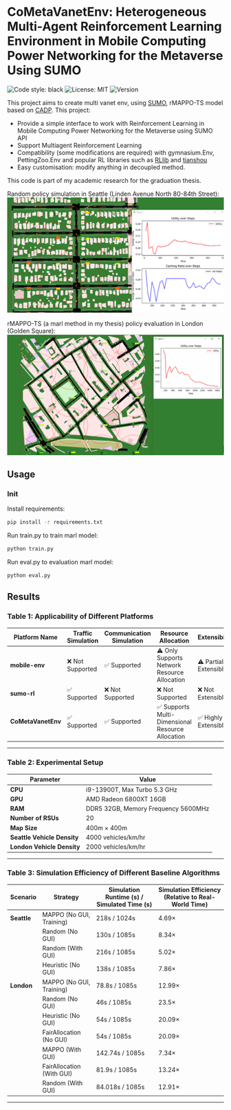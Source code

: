# CoMetaVanetEnv: Heterogeneous Multi-Agent Reinforcement Learning Environment in Mobile Computing Power Networking for the Metaverse Using SUMO

![Code style: black](https://img.shields.io/badge/code%20style-black-000000.svg) ![License: MIT](https://img.shields.io/badge/License-MIT-yellow.svg) ![Version](https://img.shields.io/badge/version-1.0.0-blue) 

This project aims to create multi vanet env, using [SUMO](https://github.com/eclipse-sumo/sumo), rMAPPO-TS model based on [CADP](https://github.com/zyh1999/CADP).
This project:
- Provide a simple interface to work with Reinforcement Learning in Mobile Computing Power Networking for the Metaverse using SUMO API
- Support Multiagent Reinforcement Learning
- Compatibility (some modifications are required) with gymnasium.Env, PettingZoo.Env and popular RL libraries such as [RLlib](https://docs.ray.io/en/main/rllib.html) and [tianshou](https://github.com/thu-ml/tianshou)
- Easy customisation: modify anything in decoupled method.

This code is part of my academic research for the graduation thesis.

Random policy simulation in Seattle (Linden Avenue North 80-84th Street):
![Random simulation](random_139.gif)

rMAPPO-TS (a marl method in my thesis) policy evaluation in London (Golden Square):
![rMAPPO_London simulation](London-rMAPPO-TS.gif)

## Usage
### Init
Install requirements:
```bash
pip install -r requirements.txt
```

Run train.py to train marl model:
```bash
python train.py
```
Run eval.py to evaluation marl model:
```bash
python eval.py
```

## Results
### **Table 1: Applicability of Different Platforms**  
| Platform Name | Traffic Simulation | Communication Simulation | Resource Allocation | Extensibility |  
|--------------|------------------|------------------|------------------|--------------|  
| **mobile-env** | ❌ Not Supported | ✅ Supported | ⚠️ Only Supports Network Resource Allocation | ⚠️ Partially Extensible |  
| **sumo-rl** | ✅ Supported | ❌ Not Supported | ❌ Not Supported | ❌ Not Extensible |  
| **CoMetaVanetEnv** | ✅ Supported | ✅ Supported | ✅ Supports Multi-Dimensional Resource Allocation | ✅ Highly Extensible |  
---

### **Table 2: Experimental Setup**  

| Parameter | Value |  
|-----------|-------|  
| **CPU** | i9-13900T, Max Turbo 5.3 GHz |  
| **GPU** | AMD Radeon 6800XT 16GB |  
| **RAM** | DDR5 32GB, Memory Frequency 5600MHz |  
| **Number of RSUs** | 20 |  
| **Map Size** | 400m × 400m |  
| **Seattle Vehicle Density** | 4000 vehicles/km/hr |  
| **London Vehicle Density** | 2000 vehicles/km/hr |  

---

### **Table 3: Simulation Efficiency of Different Baseline Algorithms**  

| Scenario | Strategy | Simulation Runtime (s) / Simulated Time (s) | Simulation Efficiency (Relative to Real-World Time) |  
|------------|-----------------------------|-----------------------------|------------------------------------|  
| **Seattle** | MAPPO (No GUI, Training) | 218s / 1024s | 4.69× |  
|  | Random (No GUI) | 130s / 1085s | 8.34× |  
|  | Random (With GUI) | 216s / 1085s | 5.02× |  
|  | Heuristic (No GUI) | 138s / 1085s | 7.86× |  
| **London** | MAPPO (No GUI, Training) | 78.8s / 1085s | 12.99× |  
|  | Random (No GUI) | 46s / 1085s | 23.5× |  
|  | Heuristic (No GUI) | 54s / 1085s | 20.09× |  
|  | FairAllocation (No GUI) | 54s / 1085s | 20.09× |  
|  | MAPPO (With GUI) | 142.74s / 1085s | 7.34× |  
|  | FairAllocation (With GUI) | 81.9s / 1085s | 13.24× |  
|  | Random (With GUI) | 84.018s / 1085s | 12.91× |  

---
